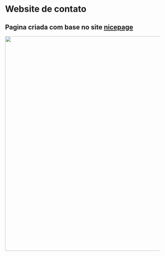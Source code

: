 # Website de contato

## Pagina criada com base no site [nicepage](https://nicepage.com/website-templates/preview/i-am-freelance-graphic-designer-105166?device=desktop)

<img src="https://user-images.githubusercontent.com/83511051/156472668-7c2f98db-1bf5-488e-8cac-b2c61e29d3a4.png" width="700"/>
